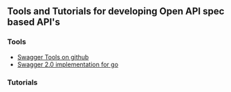 ## Tools and Tutorials for developing Open API spec based API's

### Tools
* [Swagger Tools on github](https://github.com/swagger-api/swagger.io/blob/wordpress//tools/index.md)
* [Swagger 2.0 implementation for go](https://github.com/go-swagger/go-swagger)

### Tutorials
